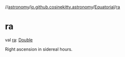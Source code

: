 //[astronomy](../../../index.md)/[io.github.cosinekitty.astronomy](../index.md)/[Equatorial](index.md)/[ra](ra.md)

# ra

val [ra](ra.md): [Double](https://kotlinlang.org/api/latest/jvm/stdlib/kotlin/-double/index.html)

Right ascension in sidereal hours.
